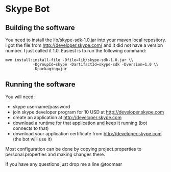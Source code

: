 Skype Bot
=============

Building the software
---------------------

You need to install the lib/skype-sdk-1.0.jar into your maven local repository.
I got the file from http://developer.skype.com/ and it did not have a version
number. I just called it 1.0. Easiest is to run the following command:

    mvn install:install-file -Dfile=lib/skype-sdk-1.0.jar \\
                -DgroupId=skype -DartifactId=skype-sdk -Dversion=1.0 \\
                -Dpackaging=jar

Running the software
--------------------

You will need:

 * skype username/password
 * join skype developer program for 10 USD at http://developer.skype.com
 * create an application at http://developer.skype.com 
 * download a runtime for that application and keep it running (bot connects to that)
 * download your application certificate from http://developer.skype.com (the bot will use it)

Most configuration can be done by copying project.properties to personal.properties
and making changes there.

If you have any questions just drop me a line @toomasr
